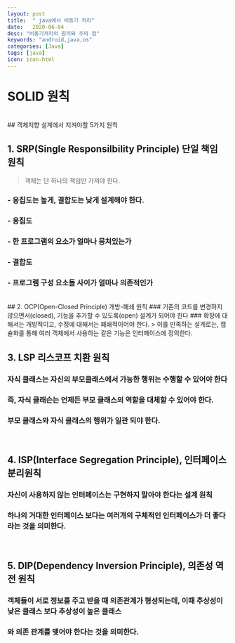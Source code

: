 ```yaml
---
layout: post
title:  " java에서 비동기 처리"
date:   2020-06-04
desc: "비동기처리의 원리와 주의 점"
keywords: "android,java,os"
categories: [Java]
tags: [java]
icon: icon-html
---
```


SOLID 원칙
=====

<br/>
## 객체지향 설계에서 지켜야할 5가지 원칙

<br/>

## 1. SRP(Single Responsilbility Principle) 단일 책임 원칙
> 객체는 단 하나의 책임만 가져야 한다.

### - 응집도는 높게, 결합도는 낮게 설계해야 한다.
### - 응집도
###     - 한 프로그램의 요소가 얼마나 뭉쳐있는가
### - 결합도 
###     - 프로그램 구성 요소들 사이가 얼마나 의존적인가

<br/>
## 2. OCP(Open-Closed Principle) 개방-폐쇄 원칙
### 기존의 코드를 변경하지 않으면서(closed), 기능을 추가할 수 있도록(open) 설계가 되어야 한다
### 확장에 대해서는 개방적이고, 수정에 대해서는 폐쇄적이어야 한다.
> 이를 만족하는 설계로는, 캡슐화를 통해 여러 객체에서 사용하는 같은 기능은 인터페이스에 정의한다.

<br/>

## 3. LSP 리스코프 치환 원칙
### 자식 클래스는 자신의 부모클래스에서 가능한 행위는 수행할 수 있어야 한다
### 즉, 자식 클래슨는 언제든 부모 클래스의 역할을 대체할 수 있어야 한다.
### 부모 클래스와 자식 클래스의 행위가 일관 되야 한다.

<br/>

## 4. ISP(Interface Segregation Principle), 인터페이스 분리원칙
### 자신이 사용하지 않는 인터페이스는 구현하지 말아야 한다는 설계 원칙
### 하나의 거대한 인터페이스 보다는 여러개의 구체적인 인터페이스가 더 좋다 라는 것을 의미한다.

<br/>

## 5. DIP(Dependency Inversion Principle), 의존성 역전 원칙
### 객체들이 서로 정보를 주고 받을 때 의존관계가 형성되는데, 이때 추상성이 낮은 클래스 보다 추상성이 높은 클래스
### 와 의존 관계를 맺어야 한다는 것을 의미한다.